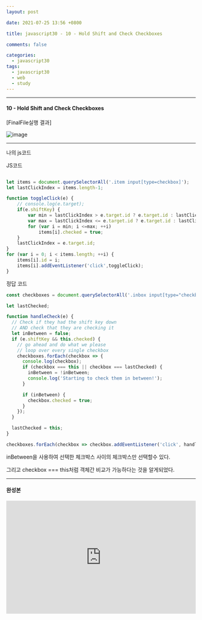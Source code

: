 ```yaml
---
layout: post

date: 2021-07-25 13:56 +0800

title: javascript30 - 10 - Hold Shift and Check Checkboxes

comments: false

categories: 
  - javascript30
tags: 
  - javascript30
  - web
  - study
---
```



---




#### 10 - Hold Shift and Check Checkboxes



[FinalFile실행 결과]

![image](https://user-images.githubusercontent.com/49177223/126890227-500e754b-c720-4a0f-a8f8-e4ab196e218a.png)



---



나의 js코드







JS코드

```js

let items = document.querySelectorAll('.item input[type=checkbox]');
let lastClickIndex = items.length-1;

function toggleClick(e) {
	// console.log(e.target);
	if(e.shiftKey) {
		var min = lastClickIndex > e.target.id ? e.target.id : lastClickIndex;
		var max = lastClickIndex <= e.target.id ? e.target.id : lastClickIndex;
		for (var i = min; i <=max; ++i)
			items[i].checked = true;
	}
	lastClickIndex = e.target.id;
}
for (var i = 0; i < items.length; ++i) {
	items[i].id = i;
	items[i].addEventListener('click',toggleClick);
}
```



정답 코드

```js
const checkboxes = document.querySelectorAll('.inbox input[type="checkbox"]');

let lastChecked;

function handleCheck(e) {
  // Check if they had the shift key down
  // AND check that they are checking it
  let inBetween = false;
  if (e.shiftKey && this.checked) {
    // go ahead and do what we please
    // loop over every single checkbox
    checkboxes.forEach(checkbox => {
      console.log(checkbox);
      if (checkbox === this || checkbox === lastChecked) {
        inBetween = !inBetween;
        console.log('Starting to check them in between!');
      }

      if (inBetween) {
        checkbox.checked = true;
      }
    });
  }

  lastChecked = this;
}

checkboxes.forEach(checkbox => checkbox.addEventListener('click', handleCheck));
```



inBetween을 사용하여 선택한 체크박스 사이의 체크박스만 선택할수 있다. 

그리고 checkbox === this처럼 객체간 비교가 가능하다는 것을 알게되었다. 

---



#### 완성본

<iframe height="300" style="width: 100%;" scrolling="no" title="10 - Hold Shift to Check Multiple Checkboxes" src="https://codepen.io/sumi-0011/embed/KKmZKeM?default-tab=result" frameborder="no" loading="lazy" allowtransparency="true" allowfullscreen="true">
  See the Pen <a href="https://codepen.io/sumi-0011/pen/KKmZKeM">
  10 - Hold Shift to Check Multiple Checkboxes</a> by sumi (<a href="https://codepen.io/sumi-0011">@sumi-0011</a>)
  on <a href="https://codepen.io">CodePen</a>.
</iframe>
